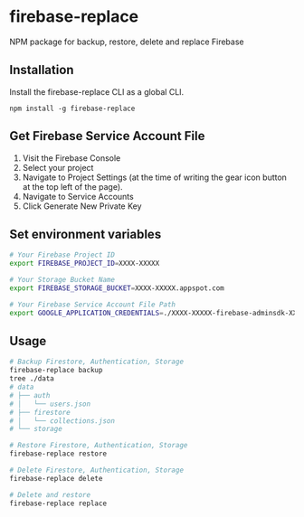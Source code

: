 # firebase-replace

NPM package for backup, restore, delete and replace Firebase

## Installation

Install the firebase-replace CLI as a global CLI.

```
npm install -g firebase-replace
```

## Get Firebase Service Account File

1. Visit the Firebase Console
1. Select your project
1. Navigate to Project Settings (at the time of writing the gear icon button at the top left of the page).
1. Navigate to Service Accounts
1. Click Generate New Private Key

## Set environment variables

```sh
# Your Firebase Project ID
export FIREBASE_PROJECT_ID=XXXX-XXXXX

# Your Storage Bucket Name
export FIREBASE_STORAGE_BUCKET=XXXX-XXXXX.appspot.com

# Your Firebase Service Account File Path
export GOOGLE_APPLICATION_CREDENTIALS=./XXXX-XXXXX-firebase-adminsdk-XXXXX-XXXXXXXXXX.json
```

## Usage

```sh
# Backup Firestore, Authentication, Storage
firebase-replace backup
tree ./data
# data
# ├── auth
# │   └── users.json
# ├── firestore
# │   └── collections.json
# └── storage

# Restore Firestore, Authentication, Storage
firebase-replace restore

# Delete Firestore, Authentication, Storage
firebase-replace delete

# Delete and restore
firebase-replace replace
```
